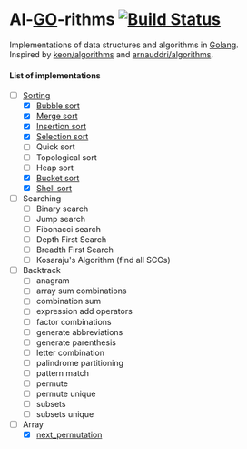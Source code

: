 # Al-[GO](https://golang.org/)-rithms [![Build Status](https://travis-ci.org/manparvesh/al-go-rithms.svg?branch=master)](https://travis-ci.org/manparvesh/al-go-rithms)
Implementations of data structures and algorithms in [Golang](https://golang.org/).  
Inspired by [keon/algorithms](https://github.com/keon/algorithms) and [arnauddri/algorithms](https://github.com/arnauddri/algorithms).

#### List of implementations
 - [ ] [Sorting](https://github.com/manparvesh/al-go-rithms/blob/master/sorting)
   - [x] [Bubble sort](https://github.com/manparvesh/al-go-rithms/blob/master/sorting/bubble)
   - [x] [Merge sort](https://github.com/manparvesh/al-go-rithms/blob/master/sorting/merge)
   - [x] [Insertion sort](https://github.com/manparvesh/al-go-rithms/blob/master/sorting/insertion)
   - [x] [Selection sort](https://github.com/manparvesh/al-go-rithms/blob/master/sorting/selection)
   - [ ] Quick sort
   - [ ] Topological sort
   - [ ] Heap sort
   - [x] [Bucket sort](https://github.com/manparvesh/al-go-rithms/blob/master/sorting/bucket)
   - [x] [Shell sort](https://github.com/manparvesh/al-go-rithms/blob/master/sorting/shell)
   
 - [ ] Searching
   - [ ] Binary search
   - [ ] Jump search
   - [ ] Fibonacci search
   - [ ] Depth First Search 
   - [ ] Breadth First Search
   - [ ] Kosaraju's Algorithm (find all SCCs)

 - [ ] Backtrack
   - [ ] anagram
   - [ ] array sum combinations
   - [ ] combination sum
   - [ ] expression add operators
   - [ ] factor combinations
   - [ ] generate abbreviations
   - [ ] generate parenthesis
   - [ ] letter combination
   - [ ] palindrome partitioning
   - [ ] pattern match
   - [ ] permute
   - [ ] permute unique
   - [ ] subsets
   - [ ] subsets unique

 - [ ] Array
   - [x] [next_permutation](https://github.com/manparvesh/al-go-rithms/blob/master/array/next_permutation)
